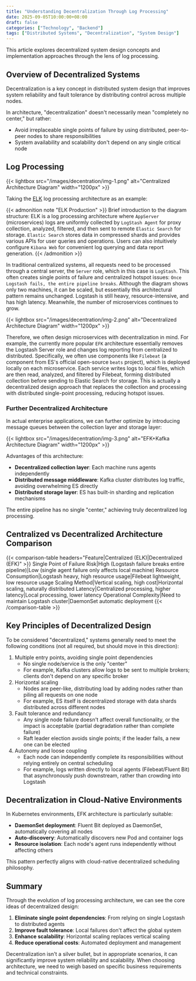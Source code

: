 ```yaml
---
title: "Understanding Decentralization Through Log Processing"
date: 2025-09-05T10:00:00+08:00
draft: false
categories: ["Technology", "Backend"]
tags: ["Distributed Systems", "Decentralization", "System Design"]
---
```


This article explores decentralized system design concepts and implementation approaches through the lens of log processing.

## Overview of Decentralized Systems

Decentralization is a key concept in distributed system design that improves system reliability and fault tolerance by distributing control across multiple nodes.

In architecture, "decentralization" doesn't necessarily mean "completely no center," but rather:
- Avoid irreplaceable single points of failure by using distributed, peer-to-peer nodes to share responsibilities
- System availability and scalability don't depend on any single critical node

## Log Processing
{{< lightbox src="/images/decentration/img-1.png" alt="Centralized Architecture Diagram" width="1200px" >}}

Taking the [ELK](https://www.elastic.co/elastic-stack) log processing architecture as an example:

{{< admonition note "ELK Production" >}}
Brief introduction to the diagram structure:
ELK is a log processing architecture where `AppServer` (microservices) logs are uniformly collected by `LogStash Agent` for proxy collection, analyzed, filtered, and then sent to remote `Elastic Search` for storage.
`Elastic Search` stores data in compressed shards and provides various APIs for user queries and operations. Users can also intuitively configure `Kibana Web` for convenient log querying and data report generation.
{{< /admonition >}}

In traditional centralized systems, all requests need to be processed through a central server, the `Server` role, which in this case is `LogStash`. This often creates single points of failure and centralized hotspot issues: `Once Logstash fails, the entire pipeline breaks`. Although the diagram shows only two machines, it can be scaled, but essentially this architectural pattern remains unchanged. Logstash is still heavy, resource-intensive, and has high latency. Meanwhile, the number of microservices continues to grow.

{{< lightbox src="/images/decentration/img-2.png" alt="Decentralized Architecture Diagram" width="1200px" >}}

Therefore, we often design microservices with decentralization in mind. For example, the currently more popular `EFK` architecture essentially removes the Logstash Server role and changes log reporting from centralized to distributed.
Specifically, we often use components like `Filebeat` (a component from ES's official open-source `beats` project), which is deployed locally on each microservice. Each service writes logs to local files, which are then read, analyzed, and filtered by Filebeat, forming distributed collection before sending to Elastic Search for storage. This is actually a decentralized design approach that replaces the collection and processing with distributed single-point processing, reducing hotspot issues.

### Further Decentralized Architecture

In actual enterprise applications, we can further optimize by introducing message queues between the collection layer and storage layer:

{{< lightbox src="/images/decentration/img-3.png" alt="EFK+Kafka Architecture Diagram" width="1200px" >}}

Advantages of this architecture:
- **Decentralized collection layer**: Each machine runs agents independently
- **Distributed message middleware**: Kafka cluster distributes log traffic, avoiding overwhelming ES directly
- **Distributed storage layer**: ES has built-in sharding and replication mechanisms

The entire pipeline has no single "center," achieving truly decentralized log processing.

## Centralized vs Decentralized Architecture Comparison

{{< comparison-table headers="Feature|Centralized (ELK)|Decentralized (EFK)" >}}
Single Point of Failure Risk|High (Logstash failure breaks entire pipeline)|Low (single agent failure only affects local machine)
Resource Consumption|Logstash heavy, high resource usage|Filebeat lightweight, low resource usage
Scaling Method|Vertical scaling, high cost|Horizontal scaling, naturally distributed
Latency|Centralized processing, higher latency|Local processing, lower latency
Operational Complexity|Need to maintain Logstash cluster|DaemonSet automatic deployment
{{< /comparison-table >}}

## Key Principles of Decentralized Design
To be considered "decentralized," systems generally need to meet the following conditions (not all required, but should move in this direction):
1. Multiple entry points, avoiding single point dependencies
   - No single node/service is the only "center"
   - For example, Kafka clusters allow logs to be sent to multiple brokers; clients don't depend on any specific broker
2. Horizontal scaling
   - Nodes are peer-like, distributing load by adding nodes rather than piling all requests on one node
   - For example, ES itself is decentralized storage with data shards distributed across different nodes
3. Fault tolerance and redundancy
   - Any single node failure doesn't affect overall functionality, or the impact is acceptable (partial degradation rather than complete failure)
   - Raft leader election avoids single points; if the leader fails, a new one can be elected
4. Autonomy and loose coupling
   - Each node can independently complete its responsibilities without relying entirely on central scheduling
   - For example, logs written directly to local agents (Filebeat/Fluent Bit) that asynchronously push downstream, rather than crowding into Logstash

## Decentralization in Cloud-Native Environments

In Kubernetes environments, EFK architecture is particularly suitable:

- **DaemonSet deployment**: Fluent Bit deployed as DaemonSet, automatically covering all nodes
- **Auto-discovery**: Automatically discovers new Pod and container logs
- **Resource isolation**: Each node's agent runs independently without affecting others

This pattern perfectly aligns with cloud-native decentralized scheduling philosophy.

## Summary

Through the evolution of log processing architecture, we can see the core ideas of decentralized design:

1. **Eliminate single point dependencies**: From relying on single Logstash to distributed agents
2. **Improve fault tolerance**: Local failures don't affect the global system
3. **Enhance scalability**: Horizontal scaling replaces vertical scaling
4. **Reduce operational costs**: Automated deployment and management

Decentralization isn't a silver bullet, but in appropriate scenarios, it can significantly improve system reliability and scalability. When choosing architecture, we need to weigh based on specific business requirements and technical constraints.
